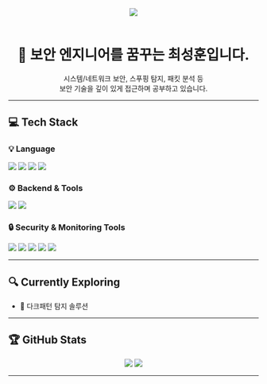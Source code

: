 <div align="center">
  <img src="https://capsule-render.vercel.app/api?type=wave&color=auto&height=300&section=header&text=Seonghun's%20GitHub&fontSize=90" />
</div>

<br/>

<div align="center">

# 🔐 보안 엔지니어를 꿈꾸는 최성훈입니다.
시스템/네트워크 보안, 스푸핑 탐지, 패킷 분석 등  
보안 기술을 깊이 있게 접근하며 공부하고 있습니다.

</div>

---

## 💻 Tech Stack

### 💡 Language
<img src="https://img.shields.io/badge/C-00599C?style=for-the-badge&logo=c&logoColor=white"/> <img src="https://img.shields.io/badge/C++-00599C?style=for-the-badge&logo=c%2B%2B&logoColor=white"/> <img src="https://img.shields.io/badge/Python-3776AB?style=for-the-badge&logo=python&logoColor=white"/> <img src="https://img.shields.io/badge/Kotlin-7F52FF?style=for-the-badge&logo=kotlin&logoColor=white"/>

### ⚙️ Backend & Tools
<img src="https://img.shields.io/badge/Django-092E20?style=for-the-badge&logo=django&logoColor=white"/> <img src="https://img.shields.io/badge/Spring Boot-6DB33F?style=for-the-badge&logo=springboot&logoColor=white"/>

### 🔒 Security & Monitoring Tools
<img src="https://img.shields.io/badge/VpnService-3DDC84?style=for-the-badge&logo=android&logoColor=white"/> <img src="https://img.shields.io/badge/Wireshark-1679A7?style=for-the-badge&logo=wireshark&logoColor=white"/> <img src="https://img.shields.io/badge/Docker-2496ED?style=for-the-badge&logo=docker&logoColor=white"/> <img src="https://img.shields.io/badge/Prometheus-E6522C?style=for-the-badge&logo=prometheus&logoColor=white"/> <img src="https://img.shields.io/badge/Grafana-F46800?style=for-the-badge&logo=grafana&logoColor=white"/>

---

## 🔍 Currently Exploring

- 🔐 다크패턴 탐지 솔루션

---

## 🏆 GitHub Stats

<div align="center">
  <img src="https://github-readme-stats.vercel.app/api?username=SHCHOI-00&show_icons=true&theme=radical"/> 
  <img src="https://github-readme-stats.vercel.app/api/top-langs/?username=SHCHOI-00&layout=compact&theme=dracula"/>
</div>

---

<!-- README 하단 주석 -->
<!-- 블로그, 프로젝트 링크, 수상 기록 등이 생기면 여기에 추가 가능 -->
<!--
**SHCHOI-00/SHCHOI-00** is a ✨ _special_ ✨ repository because its `README.md` (this file) appears on your GitHub profile.

Here are some ideas to get you started:

- 🔭 I’m currently working on ...
- 🌱 I’m currently learning ...
- 👯 I’m looking to collaborate on ...
- 🤔 I’m looking for help with ...
- 💬 Ask me about ...
- 📫 How to reach me: ...
- 😄 Pronouns: ...
- ⚡ Fun fact: ...
-->
